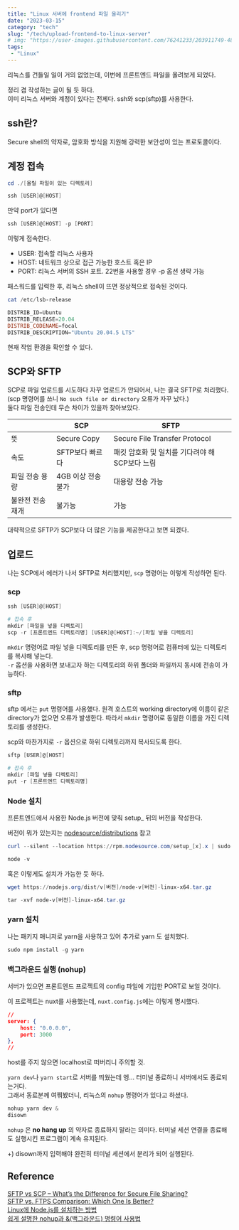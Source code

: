```yaml
---
title: "Linux 서버에 frontend 파일 올리기"
date: "2023-03-15"
category: "tech"
slug: "/tech/upload-frontend-to-linux-server"
# img: "https://user-images.githubusercontent.com/76241233/203911749-4814e386-efcc-460f-8065-1d1c246a913e.png"
tags: 
 - "Linux"
---
```


리눅스를 건들일 일이 거의 없었는데, 이번에 프론트엔드 파일을 올려보게 되었다.

정리 겸 작성하는 글이 될 듯 하다.   
이미 리눅스 서버와 계정이 있다는 전제다. ssh와 scp(sftp)를 사용한다.

## ssh란?

Secure shell의 약자로, 암호화 방식을 지원해 강력한 보안성이 있는 프로토콜이다.

## 계정 접속

```powershell
cd ./[올릴 파일이 있는 디렉토리]
```

```powershell
ssh [USER]@[HOST]
```

만약 port가 있다면

```powershell
ssh [USER]@[HOST] -p [PORT]
```

이렇게 접속한다.

* USER: 접속할 리눅스 사용자
* HOST: 네트워크 상으로 접근 가능한 호스트 혹은 IP
* PORT: 리눅스 서버의 SSH 포트. 22번을 사용할 경우 -p 옵션 생략 가능

패스워드를 입력한 후, 리눅스 shell이 뜨면 정상적으로 접속된 것이다.

```powershell
cat /etc/lsb-release

DISTRIB_ID=Ubuntu
DISTRIB_RELEASE=20.04
DISTRIB_CODENAME=focal
DISTRIB_DESCRIPTION="Ubuntu 20.04.5 LTS"
```

현재 작업 환경을 확인할 수 있다.

## SCP와 SFTP 

SCP로 파일 업로드를 시도하다 자꾸 업로드가 안되어서, 나는 결국 SFTP로 처리했다. (scp 명령어를 쓰니 `No such file or directory` 오류가 자꾸 났다.)   
둘다 파일 전송인데 무슨 차이가 있을까 찾아보았다.

|   |SCP|SFTP|
|---|---|---|
|뜻| Secure Copy| Secure File Transfer Protocol|
|속도| SFTP보다 빠르다 | 패킷 암호화 및 일치를 기다려야 해 SCP보다 느림|
|파일 전송 용량| 4GB 이상 전송 불가 | 대용량 전송 가능 |
|불완전 전송 재개| 불가능 | 가능|

대략적으로 SFTP가 SCP보다 더 많은 기능을 제공한다고 보면 되겠다.


## 업로드

나는 SCP에서 에러가 나서 SFTP로 처리했지만, `scp` 명령어는 이렇게 작성하면 된다.

### scp 

```powershell
ssh [USER]@[HOST]

# 접속 후
mkdir [파일을 넣을 디렉토리]
scp -r [프론트엔드 디렉토리명] [USER]@[HOST]:~/[파일 넣을 디렉토리]
```

`mkdir` 명령어로 파일 넣을 디렉토리를 만든 후, scp 명령어로 컴퓨터에 있는 디렉토리를 복사해 넣는다.   
`-r` 옵션을 사용하면 보내고자 하는 디렉토리의 하위 폴더와 파일까지 동시에 전송이 가능하다.


### sftp

sftp 에서는 `put` 명령어를 사용했다. 원격 호스트의 working directory에 이름이 같은 directory가 없으면 오류가 발생한다. 따라서 `mkdir` 명령어로 동일한 이름을 가진 디렉토리를 생성한다.

scp와 마찬가지로 `-r` 옵션으로 하위 디렉토리까지 복사되도록 한다.

```powershell
sftp [USER]@[HOST]

# 접속 후
mkdir [파일 넣을 디렉토리]
put -r [프론트엔드 디렉토리명]
```


### Node 설치

프론트엔드에서 사용한 Node.js 버전에 맞춰 setup_ 뒤의 버전을 작성한다.

버전이 뭐가 있는지는 [nodesource/distributions](https://github.com/nodesource/distributions/tree/master/deb) 참고

```powershell
curl --silent --location https://rpm.nodesource.com/setup_[x].x | sudo bash -

node -v
```

혹은 이렇게도 설치가 가능한 듯 하다.

```powershell
wget https://nodejs.org/dist/v[버전]/node-v[버전]-linux-x64.tar.gz

tar -xvf node-v[버전]-linux-x64.tar.gz
```

### yarn 설치

나는 패키지 매니저로 yarn을 사용하고 있어 추가로 yarn 도 설치했다.

```powershell
sudo npm install -g yarn
```

### 백그라운드 실행 (nohup)

서버가 있으면 프론트엔드 프로젝트의 config 파일에 기입한 PORT로 보일 것이다. 

이 프로젝트는 nuxt를 사용했는데, `nuxt.config.js`에는 이렇게 명시했다.

```json
//
server: {
    host: "0.0.0.0",
    port: 3000
},
//
```

host를 주지 않으면 localhost로 떠버리니 주의할 것.

`yarn dev`나 `yarn start`로 서버를 띄웠는데 엥... 터미널 종료하니 서버에서도 종료되는거다.   
그래서 동료분께 여쭤봤더니, 리눅스의 `nohup` 명령어가 있다고 하셨다.

```powershell
nohup yarn dev &
disown
```

`nohup` 은 **no hang up** 의 약자로 종료하지 말라는 의미다. 터미널 세션 연결을 종료해도 실행시킨 프로그램이 계속 유지된다.

+) disown까지 입력해야 완전히 터미널 세션에서 분리가 되어 실행된다.


## Reference

[SFTP vs SCP – What’s the Difference for Secure File Sharing?](https://cloudinfrastructureservices.co.uk/sftp-vs-scp-whats-the-difference-for-secure-file-sharing/)   
[SFTP vs. FTPS Comparison: Which One Is Better?](https://www.msp360.com/resources/blog/sftp-vs-ftps/)    
[Linux에 Node.js를 설치하는 방법](https://www.hostwinds.kr/tutorials/how-to-install-node-js-on-linux)    
[쉽게 설명한 nohup과 &(백그라운드) 명령어 사용법](https://joonyon.tistory.com/entry/%EC%89%BD%EA%B2%8C-%EC%84%A4%EB%AA%85%ED%95%9C-nohup-%EA%B3%BC-%EB%B0%B1%EA%B7%B8%EB%9D%BC%EC%9A%B4%EB%93%9C-%EB%AA%85%EB%A0%B9%EC%96%B4-%EC%82%AC%EC%9A%A9%EB%B2%95)   